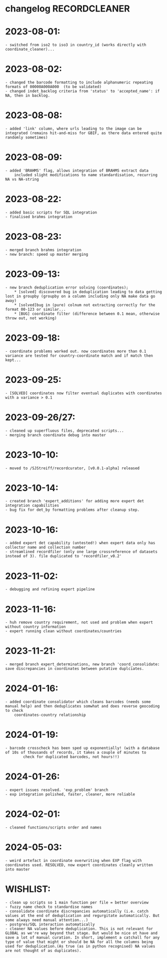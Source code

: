 # changelog RECORDCLEANER


# 2023-08-01:
    - switched from iso2 to iso3 in country_id (works directly with coordinate_cleaner)...

# 2023-08-02:
    - changed the barcode formatting to include alphanumeric repeating formats of 00000A000A000  (to be validated)
    - changed indet_backlog criteria from 'status' to 'accepted_name': if NA, then in backlog.

# 2023-08-08:
    - added 'link' column, where urls leading to the image can be integrated (remains hit-and-miss for GBIF, as there data entered quite randomly sometimes)
    
# 2023-08-09:
    - added 'BRAHMS' flag, allows integration of BRAHMS extract data
        included slight modifications to name standardisation, recurring NA vs NA-string 

# 2023-08-22:
    - added basic scripts for SQL integration
    - finalised brahms integration

# 2023-08-23:
    - merged branch brahms integration
    - new branch: speed up master merging

# 2023-09-13:
    - new branch deduplication error solving (coordinates);
        * [solved] discovered bug in deduplication leading to data getting lost in groupby (groupby on a column including only NA make data go away)
        * [solved]bug in (pure) colnum not extracting correctly for the format 00-123 or similar...
        * [BUG] coordinate filter (difference between 0.1 mean, otherwise throw out, not working)

# 2023-09-18:
    - coordinate problems worked out. now coordinates more than 0.1 variance are tested for country-coordinate match and if match then kept...

# 2023-09-25:
    - [SOLVED] coordinates now filter eventual duplicates with coordinates with a variance > 0.1

# 2023-09-26/27:
    - cleaned up superfluous files, deprecated scripts...
    - merging branch coordinate debug into master

# 2023-10-10:
    - moved to /SJStreiff/recordcurator, [v0.0.1-alpha] released

# 2023-10-14:
    - created branch 'expert_additions' for adding more expert det integration capabilities
    - bug fix for det_by formatting problems after cleanup step.

# 2023-10-16:
    - added expert det capability (untested!) when expert data only has collector name and collection number
    - streamlined recordfiler (only one large crossreference of datasets instead of 3). file duplicated to 'recordfiler_v0.2'
    
# 2023-11-02:
    - debugging and refining expert pipeline

# 2023-11-16:
    - huh remove country requirement, not used and problem when expert without country information
    - expert running clean without coordinates/countries

# 2023-11-21:
    - merged branch expert_determinations, new branch 'coord_consolidate: save discrepancies in coordinates between putative duplciates.

# 2024-01-16:
    - added coordinate consolidator which cleans barcodes (needs some manual help) and then deduplicates somwhat and does reverse geocoding to check
        coordinates-country relationship

# 2024-01-19:
    - barcode crosscheck has been sped up exponentially! (with a database of 10s of thousands of records, it takes a couple of minutes to 
            check for duplicated barcodes, not hours!!)

# 2024-01-26:
    - expert issues resolved. 'exp_problem' branch
    - exp integration polished, faster, cleaner, more reliable


# 2024-02-01:
    - cleaned functions/scripts order and names

# 2024-05-03:
    - weird artefact in coordinate overwriting when EXP flag with coordinates used. RESOLVED, now expert coordinates cleanly written into master

# WISHLIST:
    - clean up scripts so 1 main function per file = better overview
    - fuzzy name check to standardise names
    - consolidate coordinate discrepancies automatically (i.e. catch values at the end of deduplication and regurgitate automatically. But some always need manual attention...)
    - postgres/SQL interaction automatically
    - cleaner NA values before deduplication. This is not relevant for GLOBAL as we're way beyond that stage. But would be nice ot have and save a lot of manual curation. In short, implement a catchall for any type of value that might or should be NA for all the columns being used for deduplication.(As true (as in python recognised) NA values are not thought of as duplicates).
